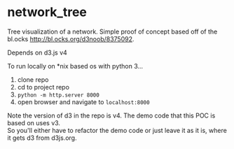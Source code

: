 # network_tree
Tree visualization of a network.  Simple proof of concept based off of the bl.ocks http://bl.ocks.org/d3noob/8375092.

Depends on d3.js v4

To run locally on *nix based os with python 3...
1. clone repo
2. cd to project repo
3. `python -m http.server 8000`
4. open browser and navigate to `localhost:8000`


Note the version of d3 in the repo is v4.  The demo code that this POC is based on uses v3.  
So you'll either have to refactor the demo code or just leave it as it is, where it gets d3 from d3js.org. 
